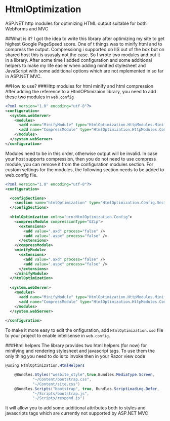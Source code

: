 # HtmlOptimization
ASP.NET http modules for optimizing HTML output suitable for both WebForms and MVC

##What is it?
I got the idea to write this library after optimizing my site to get highest Google PageSpeed score. One of t things was to minify html and to compress the output. 
Compressiong i supported on IIS out of the box but on shared host this is ususaly not the case. So I wrote two modules and put it in a library.
After some time I added configuration and some additional helpers to make my life easier when adding minified stylesheet and JavaScript with some additional options which are not mplemented in so far in ASP.NET MVC.

##How to use?
###Http modules for html minify and html compression
After adding the reference to a HtmlOPtimizaion library, you need to add these two modules in ```web.config```
```xml
<?xml version="1.0" encoding="utf-8"?>
<configuration>
  <system.webServer>
    <modules>
      <add name="MinifyModule" type="HtmlOptimization.HttpModules.MinifyModule, HtmlOptimization" />
      <add name="CompressModule" type="HtmlOptimization.HttpModules.CompressModule, HtmlOptimization" />
    </modules>
  </system.webServer>
</configuration>
```

Modules need to be in this order, otherwise output will be invalid.
In case your host supports compression, then you do not need to use compress module, you can remove it from the configuration modules section.
For custom settings for the modules, the following section needs to be added to web.config file.
```xml
<?xml version="1.0" encoding="utf-8"?>
<configuration>

  <configSections>
    <section name="htmlOptimization" type="HtmlOptimization.Config.Sections.ConfigSection, HtmlOptimization" allowDefinition="Everywhere" allowLocation="true" />
  </configSections>
  
  <htmlOptimization xmlns="urn:HtmlOptimization.Config">
    <compressModule compressionType="GZip">
      <extensions>
        <add value=".axd" process="false" />
        <add value=".aspx" process="false" />
      </extensions>
    </compressModule>
    <minifyModule>
      <extensions>
        <add value=".axd" process="false" />
        <add value=".aspx" process="false" />
      </extensions>
    </minifyModule>
  </htmlOptimization>
  
  <system.webServer>
    <modules>
      <add name="MinifyModule" type="HtmlOptimization.HttpModules.MinifyModule, HtmlOptimization" />
      <add name="CompressModule" type="HtmlOptimization.HttpModules.CompressModule, HtmlOptimization" />
    </modules>
  </system.webServer>
  
</configuration>
```

To make it more easy to edit the onfiguration, add ```HtmlOptimization.xsd``` file to your project to enable intelisense in ```web.config```.

###Html helpers
The library provides two html helpers (for now) for minifying and rendering stylesheet and javascript tags. To use them the only thing you need to do is to invoke then in your Razor view code
```cs
@using HtmlOptimization.HtmlHelpers

    @Bundles.Styles("wesbite_style",true,Bundles.MediaType.Screen,
            "~/Content/bootstrap.css",
            "~/Content/site.css")
    @Bundles.Scripts("bootstrap", true, Bundles.ScriptLoading.Defer,
            "~/Scripts/bootstrap.js",
            "~/Scripts/respond.js")

```
It will allow you to add some additional attributes both to styles and javascripts tags which are currently not supported by ASP.NET MVC
